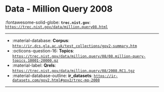 # Data - Million Query 2008 

:fontawesome-solid-globe: **`trec.nist.gov`**: [`https://trec.nist.gov/data/million.query08.html`](https://trec.nist.gov/data/million.query08.html)

---

- :material-database: **Corpus**: [`http://ir.dcs.gla.ac.uk/test_collections/gov2-summary.htm`](http://ir.dcs.gla.ac.uk/test_collections/gov2-summary.htm)
- :octicons-question-16: **Topics**: [`https://trec.nist.gov/data/million.query/08/08.million-query-topics.10001-20000.gz`](https://trec.nist.gov/data/million.query/08/08.million-query-topics.10001-20000.gz)
- :material-label: **Qrels**: [`https://trec.nist.gov/data/million.query/08/2008.RC1.tgz`](https://trec.nist.gov/data/million.query/08/2008.RC1.tgz)
- :material-database-outline: **ir_datasets**: [`https://ir-datasets.com/gov2.html#gov2/trec-mq-2008`](https://ir-datasets.com/gov2.html#gov2/trec-mq-2008)


---

